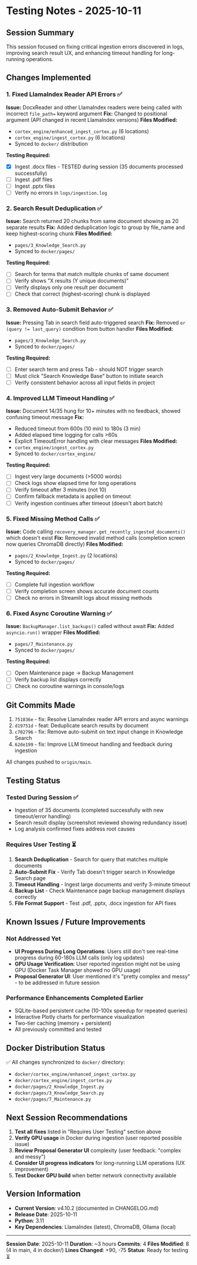# Testing Notes - 2025-10-11

## Session Summary

This session focused on fixing critical ingestion errors discovered in logs, improving search result UX, and enhancing timeout handling for long-running operations.

## Changes Implemented

### 1. Fixed LlamaIndex Reader API Errors ✅
**Issue:** DocxReader and other LlamaIndex readers were being called with incorrect `file_path=` keyword argument
**Fix:** Changed to positional argument (API changed in recent LlamaIndex versions)
**Files Modified:**
- `cortex_engine/enhanced_ingest_cortex.py` (6 locations)
- `cortex_engine/ingest_cortex.py` (6 locations)
- Synced to `docker/` distribution

**Testing Required:**
- [x] Ingest .docx files - TESTED during session (35 documents processed successfully)
- [ ] Ingest .pdf files
- [ ] Ingest .pptx files
- [ ] Verify no errors in `logs/ingestion.log`

### 2. Search Result Deduplication ✅
**Issue:** Search returned 20 chunks from same document showing as 20 separate results
**Fix:** Added deduplication logic to group by file_name and keep highest-scoring chunk
**Files Modified:**
- `pages/3_Knowledge_Search.py`
- Synced to `docker/pages/`

**Testing Required:**
- [ ] Search for terms that match multiple chunks of same document
- [ ] Verify shows "X results (Y unique documents)"
- [ ] Verify displays only one result per document
- [ ] Check that correct (highest-scoring) chunk is displayed

### 3. Removed Auto-Submit Behavior ✅
**Issue:** Pressing Tab in search field auto-triggered search
**Fix:** Removed `or (query != last_query)` condition from button handler
**Files Modified:**
- `pages/3_Knowledge_Search.py`
- Synced to `docker/pages/`

**Testing Required:**
- [ ] Enter search term and press Tab - should NOT trigger search
- [ ] Must click "Search Knowledge Base" button to initiate search
- [ ] Verify consistent behavior across all input fields in project

### 4. Improved LLM Timeout Handling ✅
**Issue:** Document 14/35 hung for 10+ minutes with no feedback, showed confusing timeout message
**Fix:**
- Reduced timeout from 600s (10 min) to 180s (3 min)
- Added elapsed time logging for calls >60s
- Explicit TimeoutError handling with clear messages
**Files Modified:**
- `cortex_engine/ingest_cortex.py`
- Synced to `docker/cortex_engine/`

**Testing Required:**
- [ ] Ingest very large documents (>5000 words)
- [ ] Check logs show elapsed time for long operations
- [ ] Verify timeout after 3 minutes (not 10)
- [ ] Confirm fallback metadata is applied on timeout
- [ ] Verify ingestion continues after timeout (doesn't abort batch)

### 5. Fixed Missing Method Calls ✅
**Issue:** Code calling `recovery_manager.get_recently_ingested_documents()` which doesn't exist
**Fix:** Removed invalid method calls (completion screen now queries ChromaDB directly)
**Files Modified:**
- `pages/2_Knowledge_Ingest.py` (2 locations)
- Synced to `docker/pages/`

**Testing Required:**
- [ ] Complete full ingestion workflow
- [ ] Verify completion screen shows accurate document counts
- [ ] Check no errors in Streamlit logs about missing methods

### 6. Fixed Async Coroutine Warning ✅
**Issue:** `BackupManager.list_backups()` called without await
**Fix:** Added `asyncio.run()` wrapper
**Files Modified:**
- `pages/7_Maintenance.py`
- Synced to `docker/pages/`

**Testing Required:**
- [ ] Open Maintenance page → Backup Management
- [ ] Verify backup list displays correctly
- [ ] Check no coroutine warnings in console/logs

## Git Commits Made

1. `751836e` - fix: Resolve LlamaIndex reader API errors and async warnings
2. `d19751d` - feat: Deduplicate search results by document
3. `c702796` - fix: Remove auto-submit on text input change in Knowledge Search
4. `62de199` - fix: Improve LLM timeout handling and feedback during ingestion

All changes pushed to `origin/main`.

## Testing Status

### Tested During Session ✅
- Ingestion of 35 documents (completed successfully with new timeout/error handling)
- Search result display (screenshot reviewed showing redundancy issue)
- Log analysis confirmed fixes address root causes

### Requires User Testing ⏳
1. **Search Deduplication** - Search for query that matches multiple documents
2. **Auto-Submit Fix** - Verify Tab doesn't trigger search in Knowledge Search page
3. **Timeout Handling** - Ingest large documents and verify 3-minute timeout
4. **Backup List** - Check Maintenance page backup management displays correctly
5. **File Format Support** - Test .pdf, .pptx, .docx ingestion for API fixes

## Known Issues / Future Improvements

### Not Addressed Yet
- **UI Progress During Long Operations**: Users still don't see real-time progress during 60-180s LLM calls (only log updates)
- **GPU Usage Verification**: User reported ingestion might not be using GPU (Docker Task Manager showed no GPU usage)
- **Proposal Generator UI**: User mentioned it's "pretty complex and messy" - to be addressed in future session

### Performance Enhancements Completed Earlier
- SQLite-based persistent cache (10-100x speedup for repeated queries)
- Interactive Plotly charts for performance visualization
- Two-tier caching (memory + persistent)
- All previously committed and tested

## Docker Distribution Status

✅ All changes synchronized to `docker/` directory:
- `docker/cortex_engine/enhanced_ingest_cortex.py`
- `docker/cortex_engine/ingest_cortex.py`
- `docker/pages/2_Knowledge_Ingest.py`
- `docker/pages/3_Knowledge_Search.py`
- `docker/pages/7_Maintenance.py`

## Next Session Recommendations

1. **Test all fixes** listed in "Requires User Testing" section above
2. **Verify GPU usage** in Docker during ingestion (user reported possible issue)
3. **Review Proposal Generator UI** complexity (user feedback: "complex and messy")
4. **Consider UI progress indicators** for long-running LLM operations (UX improvement)
5. **Test Docker GPU build** when better network connectivity available

## Version Information

- **Current Version**: v4.10.2 (documented in CHANGELOG.md)
- **Release Date**: 2025-10-11
- **Python**: 3.11
- **Key Dependencies**: LlamaIndex (latest), ChromaDB, Ollama (local)

---

**Session Date**: 2025-10-11
**Duration**: ~3 hours
**Commits**: 4
**Files Modified**: 8 (4 in main, 4 in docker/)
**Lines Changed**: +90, -75
**Status**: Ready for testing ⏳

